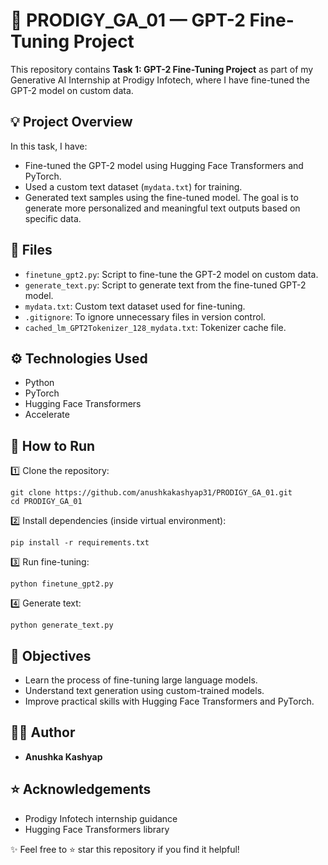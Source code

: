 # 🚀 PRODIGY\_GA\_01 — GPT-2 Fine-Tuning Project

This repository contains **Task 1: GPT-2 Fine-Tuning Project** as part of my Generative AI Internship at Prodigy Infotech, where I have fine-tuned the GPT-2 model on custom data.

## 💡 Project Overview

In this task, I have:

- Fine-tuned the GPT-2 model using Hugging Face Transformers and PyTorch.
- Used a custom text dataset (`mydata.txt`) for training.
- Generated text samples using the fine-tuned model.
The goal is to generate more personalized and meaningful text outputs based on specific data.

## 📄 Files

- `finetune_gpt2.py`: Script to fine-tune the GPT-2 model on custom data.
- `generate_text.py`: Script to generate text from the fine-tuned GPT-2 model.
- `mydata.txt`: Custom text dataset used for fine-tuning.
- `.gitignore`: To ignore unnecessary files in version control.
- `cached_lm_GPT2Tokenizer_128_mydata.txt`: Tokenizer cache file.

## ⚙️ Technologies Used

- Python
- PyTorch
- Hugging Face Transformers
- Accelerate

## 💬 How to Run

1️⃣ Clone the repository:
```
git clone https://github.com/anushkakashyap31/PRODIGY_GA_01.git
cd PRODIGY_GA_01
```

2️⃣ Install dependencies (inside virtual environment):
```
pip install -r requirements.txt
```

3️⃣ Run fine-tuning:
```
python finetune_gpt2.py
```

4️⃣ Generate text:
```
python generate_text.py
```

## 🎯 Objectives

- Learn the process of fine-tuning large language models.
- Understand text generation using custom-trained models.
- Improve practical skills with Hugging Face Transformers and PyTorch.

## 👩‍💻 Author

- **Anushka Kashyap**

## ⭐ Acknowledgements

- Prodigy Infotech internship guidance
- Hugging Face Transformers library

✨ Feel free to ⭐ star this repository if you find it helpful!
